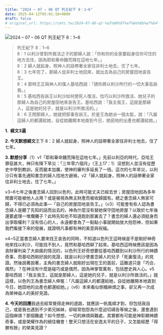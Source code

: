 ```yaml
---
title: "2024 – 07 – 06 QT 列王紀下 8：1~6"
date: 2025-04-12T05:01:10+0800
draft: false
# original_url: https://cmtc.tw/2024-07-06-qt-%e5%88%97%e7%8e%8b%e7%b4%80%e4%b8%8b-8%ef%bc%9a16
---
```


![2024 – 07 – 06 QT 列王紀下 8：1~6](/images/qt.jpg  "2024 – 07 – 06 QT 列王紀下 8：1~6")

> 列王紀下 8：1~6  
> 8：1 以利沙曾對所救活之子的那婦人說：「你和你的全家要起身往你可住的地方去住，因為耶和華命饑荒降在這地七年。」  
> 8：2 婦人就起身，照神人的話帶著全家往非利士地去，住了七年。  
> 8：3 七年完了，那婦人從非利士地回來，就出去為自己的房屋田地哀告王。  
> 8：4 那時王正與神人的僕人基哈西說：「請你將以利沙所行的一切大事告訴我。」  
> 8：5 基哈西告訴王以利沙如何使死人復活，恰巧以利沙所救活、她兒子的那婦人為自己的房屋田地來哀告王。基哈西說：「我主我王，這就是那婦人，這是她的兒子，就是以利沙所救活的。」  
> 8：6 王問那婦人，她就把那事告訴王。於是王為她派一個太監，說：「凡屬這婦人的都還給她，自從她離開本地直到今日，她田地的出產也都還給她。」

**1.  經文3遍**

**2. 今天默想經文**王下 8：2 婦人就起身，照神人的話帶著全家往非利士地去，住了七年。

**3. 默想分享**（1）v1「耶和華命饑荒降在這地七年。」先前以利亞的時代，亞哈王罪惡甚大，神只有降下旱災：「三年零六個月」（王上17：1）沒想到人並沒有從歷史中學到教訓，反而變本加厲，使神的審判多延長了一倍。這次的七年旱災，以利沙只有事先通知書念的婦人找地方避禍，v2「婦人就起身，照神人的話帶著全家往非利士地去，住了七年。」

v3~6七年之後書念婦人回到以色列，此時可能丈夫已經去世；房屋田地因為多年閒置可能被他人占用？或是被視為無主財產而被收歸國有。總之書念婦人無家可歸，不得已必須為此事—「自己的房屋田地哀告王。」（v3）可能會有些人認為書念婦人是聽了先知的話而出去的，神為什麼沒有替她保守田地房屋？以致於七年後還要處理一堆爛攤子？此時先知也不知道跑到那裏去了？書念的婦人還必須挺身而出爭取權利？沒有信心的人，永遠都會為了一點點小事就開始放大抱怨神，但如果我們看接下來的發展，就證明凡事都有神的美意與祝福。

v4~5正當書念婦人要來找王哀告的同時，不知道以色列王這時候是不是剛好神奇地來找以利沙，可能找不到人，竟然和基哈西聊了起來。基哈西這時候應該是因為貪財審判染了大痲瘋的情況的，以色列王好奇想要從基哈西聽到以利沙所行的神蹟奇事，而基哈西剛好說的見證，就是以利沙使書念婦人的兒子「死裏復活」的見證。然後說著說著，主角的書念婦人就剛好出現在王的面前，這難道只是「巧合、偶然」？在神沒有什麼是碰巧或是偶然，因為神掌管萬有，包括歷史與人心。v5基哈西說：「我主我王，這就是那婦人，這是她的兒子，就是以利沙所救活的。」就這樣，以色列王為書念婦人伸冤：「凡屬這婦人的都還給她，自從她離開本地直到今日，她田地的出產也都還給她。」（v6）本來看似倒楣麻煩之事，卻又再一次成為榮神益人的美好見證。

**4. 今天的回應**我過去經常覺得走神的道路，就應該一帆風順才對。但包括我自己，或是我也遇到不少弟兄姊妹，卻經常抱怨為什麼迫切禱告等候之後，還會遇到這個麻煩？那個難處？如今想想，一切的麻煩與難處，其實都有可能是神彰顯神蹟奇事，或是榮耀作為的絕佳機會！整天只想活在安逸太平的日子，又怎能經歷「得勝有餘」的榮美見證？